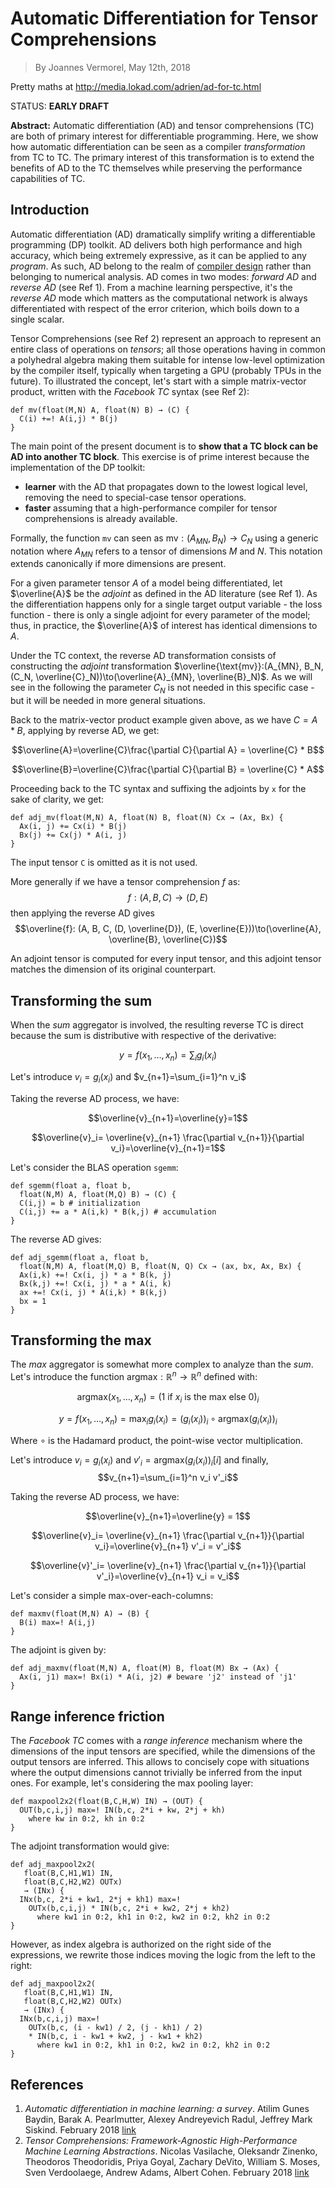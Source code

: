 # Automatic Differentiation for Tensor Comprehensions

> By Joannes Vermorel, May 12th, 2018

Pretty maths at http://media.lokad.com/adrien/ad-for-tc.html

STATUS: **EARLY DRAFT**

**Abstract:** Automatic differentiation (AD) and tensor comprehensions (TC) are both of primary interest for differentiable programming. Here, we show how automatic differentiation can be seen as a compiler _transformation_ from TC to TC. The primary interest of this transformation is to extend the benefits of AD to the TC themselves while preserving the performance capabilities of TC.

## Introduction

Automatic differentiation (AD) dramatically simplify writing a differentiable programming (DP) toolkit. AD delivers both high performance and high accuracy, which being extremely expressive, as it can be applied to any _program_. As such, AD belong to the realm of [compiler design](https://en.wikipedia.org/wiki/Compiler) rather than belonging to numerical analysis. AD comes in two modes: _forward AD_ and _reverse AD_ (see Ref 1). From a machine learning perspective, it's the _reverse AD_ mode which matters as the computational network is always differentiated with respect of the error criterion, which boils down to a single scalar.

Tensor Comprehensions (see Ref 2) represent an approach to represent an entire class of operations on _tensors_; all those operations having in common a polyhedral algebra making them suitable for intense low-level optimization by the compiler itself, typically when targeting a GPU (probably TPUs in the future). To illustrated the concept, let's start with a simple matrix-vector product, written with the _Facebook TC_ syntax (see Ref 2): 

    def mv(float(M,N) A, float(N) B) → (C) {
      C(i) +=! A(i,j) * B(j)
    }

The main point of the present document is to **show that a TC block can be AD into another TC block**. This exercise is of prime interest because the implementation of the DP toolkit:
*  **learner** with the AD that propagates down to the lowest logical level, removing the need to special-case tensor operations.
* **faster** assuming that a high-performance compiler for tensor comprehensions is already available. 

Formally, the function `mv` can seen as $\text{mv}: (A_{MN}, B_N) \to C_N$ using a generic notation where $A_{MN}$ refers to a tensor of dimensions $M$ and $N$. This notation extends canonically if more dimensions are present. 

For a given parameter tensor $A$ of a model being differentiated, let $\overline{A}$ be the _adjoint_ as defined in the AD literature (see Ref 1). As the differentiation happens only for a single target output variable - the loss function - there is only a single adjoint for every parameter of the model; thus, in practice, the $\overline{A}$ of interest has identical dimensions to $A$.

Under the TC context, the reverse AD transformation consists of constructing the _adjoint_ transformation  $\overline{\text{mv}}:(A_{MN}, B_N, (C_N, \overline{C}_N))\to(\overline{A}_{MN}, \overline{B}_N)$. As we will see in the following the parameter $C_N$ is not needed in this specific case - but it will be needed in more general situations.

Back to the matrix-vector product example given above, as we have $C = A * B$, applying by reverse AD, we get:

$$\overline{A}=\overline{C}\frac{\partial C}{\partial A} = \overline{C} * B$$

$$\overline{B}=\overline{C}\frac{\partial C}{\partial B} = \overline{C} * A$$

Proceeding back to the TC syntax and suffixing the adjoints by `x` for the sake of clarity, we get:

    def adj_mv(float(M,N) A, float(N) B, float(N) Cx → (Ax, Bx) {
      Ax(i, j) += Cx(i) * B(j)
      Bx(j) += Cx(j) * A(i, j)
    }
The input tensor `C` is omitted as it is not used.

More generally if we have a tensor comprehension $f$ as: 
$$f:(A,B,C) \to (D, E)$$
then applying the reverse AD gives 
$$\overline{f}: (A, B, C, (D, \overline{D}), (E, \overline{E}))\to(\overline{A}, \overline{B}, \overline{C})$$

An adjoint tensor is computed for every input tensor, and this adjoint tensor matches the dimension of its original counterpart.

## Transforming the sum

When the _sum_ aggregator is involved, the resulting reverse TC is direct because the sum is distributive with respective of the derivative:

$$y=f(x_1, \dots, x_n)=\sum_i g_i(x_i)$$

Let's introduce $v_i=g_i(x_i)$ and $v_{n+1}=\sum_{i=1}^n v_i$

Taking the reverse AD process, we have:

$$\overline{v}_{n+1}=\overline{y}=1$$

$$\overline{v}_i= \overline{v}_{n+1} \frac{\partial v_{n+1}}{\partial v_i}=\overline{v}_{n+1}=1$$

Let's consider the BLAS operation `sgemm`:

    def sgemm(float a, float b,
      float(N,M) A, float(M,Q) B) → (C) {
      C(i,j) = b # initialization
      C(i,j) += a * A(i,k) * B(k,j) # accumulation
    }

The reverse AD gives:

    def adj_sgemm(float a, float b,
      float(N,M) A, float(M,Q) B, float(N, Q) Cx → (ax, bx, Ax, Bx) {
      Ax(i,k) +=! Cx(i, j) * a * B(k, j)
      Bx(k,j) +=! Cx(i, j) * a * A(i, k)
      ax +=! Cx(i, j) * A(i,k) * B(k,j)
      bx = 1 
    }


## Transforming the max

The _max_ aggregator is somewhat more complex to analyze than the _sum_. Let's introduce the function $\text{argmax}: \mathbb{R}^n \to \mathbb{R}^n$ defined with:

$$\text{argmax}(x_1, \dots, x_n) = (1 \text{ if } x_i \text{ is the max else } 0)_i$$

$$y=f(x_1, \dots, x_n)=\max_i g_i(x_i) = (g_i(x_i))_i \circ \text{argmax} (g_i(x_i))_i$$

Where $\circ$ is the Hadamard product, the point-wise vector multiplication.

Let's introduce $v_i=g_i(x_i)$ and $v'_i=\text{argmax} (g_i(x_i))_i[i]$ and finally,
$$v_{n+1}=\sum_{i=1}^n v_i  v'_i$$

Taking the reverse AD process, we have:

$$\overline{v}_{n+1}=\overline{y} = 1$$

$$\overline{v}_i= \overline{v}_{n+1} \frac{\partial v_{n+1}}{\partial v_i}=\overline{v}_{n+1} v'_i = v'_i$$

$$\overline{v}'_i= \overline{v}_{n+1} \frac{\partial v_{n+1}}{\partial v'_i}=\overline{v}_{n+1} v_i = v_i$$

Let's consider a simple max-over-each-columns:

    def maxmv(float(M,N) A) → (B) {
      B(i) max=! A(i,j)
    }
 The adjoint is given by:
 
    def adj_maxmv(float(M,N) A, float(M) B, float(M) Bx → (Ax) {
      Ax(i, j1) max=! Bx(i) * A(i, j2) # beware 'j2' instead of 'j1'
    }
 
## Range inference friction

The _Facebook TC_ comes with a _range inference_ mechanism where the dimensions of the input tensors are specified, while the dimensions of the output tensors are inferred. This allows to concisely cope with situations where the output dimensions cannot trivially be inferred from the input ones. For example, let's considering the max pooling layer:

    def maxpool2x2(float(B,C,H,W) IN) → (OUT) {
      OUT(b,c,i,j) max=! IN(b,c, 2*i + kw, 2*j + kh)
        where kw in 0:2, kh in 0:2
    }

The adjoint transformation would give:

    def adj_maxpool2x2(
       float(B,C,H1,W1) IN, 
       float(B,C,H2,W2) OUTx) 
       → (INx) {
      INx(b,c, 2*i + kw1, 2*j + kh1) max=! 
        OUTx(b,c,i,j) * IN(b,c, 2*i + kw2, 2*j + kh2)
          where kw1 in 0:2, kh1 in 0:2, kw2 in 0:2, kh2 in 0:2
    }
However, as index algebra is authorized on the right side of the expressions, we rewrite those indices moving the logic from the left to the right:

    def adj_maxpool2x2(
       float(B,C,H1,W1) IN, 
       float(B,C,H2,W2) OUTx) 
       → (INx) {
      INx(b,c,i,j) max=! 
        OUTx(b,c, (i - kw1) / 2, (j - kh1) / 2) 
        * IN(b,c, i - kw1 + kw2, j - kw1 + kh2)
          where kw1 in 0:2, kh1 in 0:2, kw2 in 0:2, kh2 in 0:2
    }


## References

1. _Automatic differentiation in machine learning: a survey_. Atilim Gunes Baydin, Barak A. Pearlmutter, Alexey Andreyevich Radul, Jeffrey Mark Siskind. February 2018 [link](https://arxiv.org/pdf/1502.05767.pdf)
2. _Tensor Comprehensions: Framework-Agnostic High-Performance Machine Learning Abstractions_. Nicolas Vasilache, Oleksandr Zinenko, Theodoros Theodoridis, Priya Goyal, Zachary DeVito, William S. Moses, Sven Verdoolaege, Andrew Adams, Albert Cohen. February 2018 [link](https://arxiv.org/abs/1802.04730)
